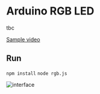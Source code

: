 # Arduino RGB LED

tbc

[Sample video](https://cloudup.com/clQwFV8Y72N)

## Run

`npm install`
`node rgb.js`

![interface](https://i.imgur.com/wmDIqSO.png)
